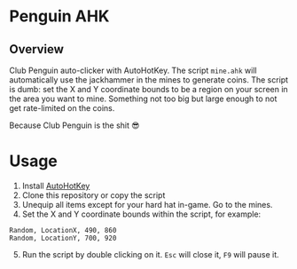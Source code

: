 # Penguin AHK

## Overview

Club Penguin auto-clicker with AutoHotKey. The script `mine.ahk` will automatically use the jackhammer in the mines to generate coins. The script is dumb: set the X and Y coordinate bounds to be a region on your screen in the area you want to mine. Something not too big but large enough to not get rate-limited on the coins.

Because Club Penguin is the shit 😎

# Usage

1. Install [AutoHotKey](https://www.autohotkey.com/)
2. Clone this repository or copy the script
3. Unequip all items except for your hard hat in-game. Go to the mines.
4. Set the X and Y coordinate bounds within the script, for example:

```
Random, LocationX, 490, 860
Random, LocationY, 700, 920
```

5. Run the script by double clicking on it. `Esc` will close it, `F9` will pause it.